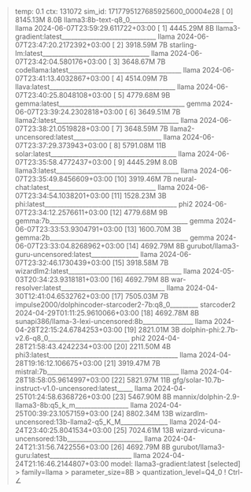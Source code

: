 > temp: 0.1 ctx: 131072 sim_id: 1717795127685925600_00004e28
[ 0] 8145.13M 8.0B llama3:8b-text-q8_0_________________________________ llama        2024-06-07T23:59:29.611722+03:00
[ 1] 4445.29M 8B   llama3-gradient:latest______________________________ llama        2024-06-07T23:47:20.2172392+03:00
[ 2] 3918.59M 7B   starling-lm:latest__________________________________ llama        2024-06-07T23:42:04.580176+03:00
[ 3] 3648.67M 7B   codellama:latest____________________________________ llama        2024-06-07T23:41:13.4032867+03:00
[ 4] 4514.09M 7B   llava:latest________________________________________ llama        2024-06-07T23:40:25.8048108+03:00
[ 5] 4779.68M 9B   gemma:latest________________________________________ gemma        2024-06-07T23:39:24.2302818+03:00
[ 6] 3649.51M 7B   llama2:latest_______________________________________ llama        2024-06-07T23:38:21.0519828+03:00
[ 7] 3648.59M 7B   llama2-uncensored:latest____________________________ llama        2024-06-07T23:37:29.373943+03:00
[ 8] 5791.08M 11B  solar:latest________________________________________ llama        2024-06-07T23:35:58.4772437+03:00
[ 9] 4445.29M 8.0B llama3:latest_______________________________________ llama        2024-06-07T23:35:49.8456609+03:00
[10] 3919.46M 7B   neural-chat:latest__________________________________ llama        2024-06-07T23:34:54.1038201+03:00
[11] 1528.23M 3B   phi:latest__________________________________________ phi2         2024-06-07T23:34:12.2576611+03:00
[12] 4779.68M 9B   gemma:7b____________________________________________ gemma        2024-06-07T23:33:53.9304791+03:00
[13] 1600.70M 3B   gemma:2b____________________________________________ gemma        2024-06-07T23:33:04.8268962+03:00
[14] 4692.79M 8B   gurubot/llama3-guru-uncensored:latest_______________ llama        2024-06-07T23:32:46.1730439+03:00
[15] 3918.58M 7B   wizardlm2:latest____________________________________ llama        2024-05-03T20:34:23.9318181+03:00
[16] 4692.79M 8B   war-resolver:latest_________________________________ llama        2024-04-30T12:41:04.6532762+03:00
[17] 7505.03M 7B   impulse2000/dolphincoder-starcoder2-7b:q8_0_________ starcoder2   2024-04-29T01:11:25.9610066+03:00
[18] 4692.78M 8B   sunapi386/llama-3-lexi-uncensored:8b________________ llama        2024-04-28T22:15:24.6784253+03:00
[19] 2821.01M 3B   dolphin-phi:2.7b-v2.6-q8_0__________________________ phi2         2024-04-28T21:58:43.4242234+03:00
[20] 2211.50M 4B   phi3:latest_________________________________________ llama        2024-04-28T19:16:12.106675+03:00
[21] 3919.47M 7B   mistral:7b__________________________________________ llama        2024-04-28T18:58:05.9614997+03:00
[22] 5821.97M 11B  gfg/solar-10.7b-instruct-v1.0-uncensored:latest_____ llama        2024-04-25T01:24:58.6368726+03:00
[23] 5467.90M 8B   mannix/dolphin-2.9-llama3-8b:q5_k_m_________________ llama        2024-04-25T00:39:23.1057159+03:00
[24] 8802.34M 13B  wizardlm-uncensored:13b-llama2-q5_K_M_______________ llama        2024-04-24T23:40:25.8041534+03:00
[25] 7024.61M 13B  wizard-vicuna-uncensored:13b________________________ llama        2024-04-24T21:31:56.7422556+03:00
[26] 4692.79M 8B   gurubot/llama3-guru:latest__________________________ llama        2024-04-24T21:16:46.2144807+03:00
> model: llama3-gradient:latest [selected]
	> family=llama
	> parameter_size=8B
	> quantization_level=Q4_0
! Ctrl-∠
